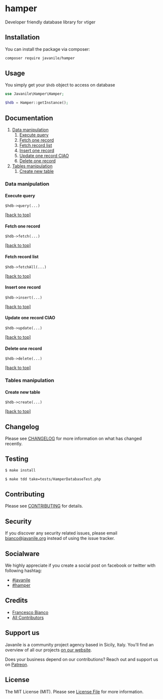 # hamper

Developer friendly database library for vtiger

## Installation

You can install the package via composer:

```bash
composer require javanile/hamper
```

## Usage

You simply get your `$hdb` object to access on database

```php
use Javanile\Hamper\Hamper;

$hdb = Hamper::getInstance();
```

## Documentation

1. [Data manipulation](#Data-manipulation)
    1. [Execute query](#Execute-query)
    1. [Fetch one record](#Fetch-one-record)
    1. [Fetch record list](#Fetch-record-list)
    1. [Insert one record](#Insert-one-record)
    1. [Update one record CIAO](#Update-one-record-CIAO)
    1. [Delete one record](#Delete-one-record)
1. [Tables manipulation](#Tables-manipulation)
    1. [Create new table](#Create-new-table)


### Data manipulation
#### Execute query

`$hdb->query(...)`



[[back to top]](#Documentation)

#### Fetch one record

`$hdb->fetch(...)`



[[back to top]](#Documentation)

#### Fetch record list

`$hdb->fetchAll(...)`



[[back to top]](#Documentation)

#### Insert one record

`$hdb->insert(...)`



[[back to top]](#Documentation)

#### Update one record CIAO

`$hdb->update(...)`



[[back to top]](#Documentation)

#### Delete one record

`$hdb->delete(...)`



[[back to top]](#Documentation)

### Tables manipulation
#### Create new table

`$hdb->create(...)`



[[back to top]](#Documentation)



## Changelog

Please see [CHANGELOG](CHANGELOG.md) for more information on what has changed recently.

## Testing

```bash
$ make install
```

```bash
$ make tdd take=tests/HamperDatabaseTest.php 
```

## Contributing

Please see [CONTRIBUTING](CONTRIBUTING.md) for details.

## Security

If you discover any security related issues, please email bianco@javanile.org instead of using the issue tracker.

## Socialware

We highly appreciate if you create a social post on facebook or twitter with following hashtag:

- [#javanile](#Socialware)
- [#hamper](#Socialware)

## Credits

- [Francesco Bianco](https://github.com/francescobianco)
- [All Contributors](../../contributors) 

## Support us

Javanile is a community project agency based in Sicily, Italy. 
You'll find an overview of all our projects [on our website](https://www.javanile.org).

Does your business depend on our contributions? Reach out and support us on [Patreon](https://www.patreon.com/javanile). 

## License

The MIT License (MIT). Please see [License File](LICENSE.md) for more information.
